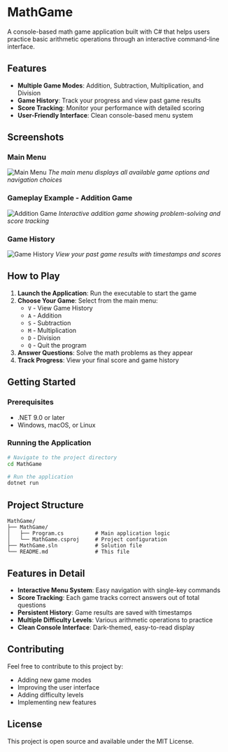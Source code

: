# MathGame

A console-based math game application built with C# that helps users practice basic arithmetic operations through an interactive command-line interface.

## Features

- **Multiple Game Modes**: Addition, Subtraction, Multiplication, and Division
- **Game History**: Track your progress and view past game results
- **Score Tracking**: Monitor your performance with detailed scoring
- **User-Friendly Interface**: Clean console-based menu system

## Screenshots

### Main Menu
![Main Menu](screenshots/main-menu.png)
*The main menu displays all available game options and navigation choices*

### Gameplay Example - Addition Game
![Addition Game](screenshots/addition-game.png)
*Interactive addition game showing problem-solving and score tracking*

### Game History
![Game History](screenshots/game-history.png)
*View your past game results with timestamps and scores*

## How to Play

1. **Launch the Application**: Run the executable to start the game
2. **Choose Your Game**: Select from the main menu:
   - `V` - View Game History
   - `A` - Addition
   - `S` - Subtraction  
   - `M` - Multiplication
   - `D` - Division
   - `Q` - Quit the program
3. **Answer Questions**: Solve the math problems as they appear
4. **Track Progress**: View your final score and game history

## Getting Started

### Prerequisites
- .NET 9.0 or later
- Windows, macOS, or Linux

### Running the Application
```bash
# Navigate to the project directory
cd MathGame

# Run the application
dotnet run
```

## Project Structure

```
MathGame/
├── MathGame/
│   ├── Program.cs          # Main application logic
│   └── MathGame.csproj     # Project configuration
├── MathGame.sln            # Solution file
└── README.md               # This file
```

## Features in Detail

- **Interactive Menu System**: Easy navigation with single-key commands
- **Score Tracking**: Each game tracks correct answers out of total questions
- **Persistent History**: Game results are saved with timestamps
- **Multiple Difficulty Levels**: Various arithmetic operations to practice
- **Clean Console Interface**: Dark-themed, easy-to-read display

## Contributing

Feel free to contribute to this project by:
- Adding new game modes
- Improving the user interface
- Adding difficulty levels
- Implementing new features

## License

This project is open source and available under the MIT License.
